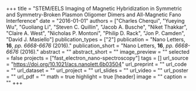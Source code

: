 +++
title = "STEM/EELS Imaging of Magnetic Hybridization in Symmetric and Symmetry-Broken Plasmon Oligomer Dimers and All-Magnetic Fano Interference"
date = "2016-01-01"
authors = ["Charles Cherqui", "Yueying Wu", "Guoliang Li", "Steven C. Quillin", "Jacob A. Busche", "Niket Thakkar", "Claire A. West", "Nicholas P. Montoni", "Philip D. Rack", "Jon P. Camden", "David J. Masiello"]
publication_types = ["2"]
publication = "Nano Letters, **16**, _pp. 6668-6676_ (2016)."
publication_short = "Nano Letters, **16**, _pp. 6668-6676_ (2016)."
abstract = ""
abstract_short = ""
image_preview = ""
selected = false
projects = ["fast_electron_nano-spectroscopy"]
tags = []
url_source = "https://doi.org/10.1021/acs.nanolett.6b03504"
url_preprint = ""
url_code = ""
url_dataset = ""
url_project = ""
url_slides = ""
url_video = ""
url_poster = ""
url_pdf = ""
math = true
highlight = true
[header]
image = ""
caption = ""
+++
